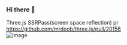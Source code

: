 ### Hi there 👋

<!--
**gonnavis/gonnavis** is a ✨ _special_ ✨ repository because its `README.md` (this file) appears on your GitHub profile.

Here are some ideas to get you started:

- 🔭 I’m currently working on ...
- 🌱 I’m currently learning ...
- 👯 I’m looking to collaborate on ...
- 🤔 I’m looking for help with ...
- 💬 Ask me about ...
- 📫 How to reach me: ...
- 😄 Pronouns: ...
- ⚡ Fun fact: ...
-->

Three.js SSRPass(screen space reflection) pr https://github.com/mrdoob/three.js/pull/20156
<br/>
![image](https://user-images.githubusercontent.com/10785634/103439584-1f035d00-4c79-11eb-8a37-0214b66978f2.png)

